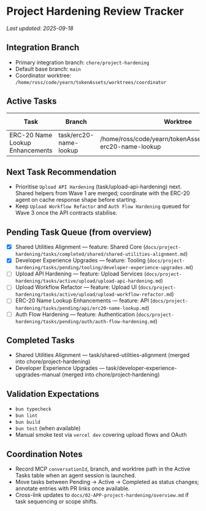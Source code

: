 # Project Hardening Review Tracker

_Last updated: 2025-09-18_

## Integration Branch

- Primary integration branch: `chore/project-hardening`
- Default base branch: `main`
- Coordinator worktree: `/home/ross/code/yearn/tokenAssets/worktrees/coordinator`

## Active Tasks

| Task | Branch | Worktree | Agent | MCP `conversationId` | Status |
| --- | --- | --- | --- | --- | --- |
| ERC-20 Name Lookup Enhancements | task/erc20-name-lookup | /home/ross/code/yearn/tokenAssets/worktrees/task-erc20-name-lookup | Codex Task Agent | N/A | In progress |

## Next Task Recommendation

- Prioritise `Upload API Hardening` (task/upload-api-hardening) next. Shared helpers from Wave 1 are merged; coordinate with the ERC-20 agent on cache response shape before starting.
- Keep `Upload Workflow Refactor` and `Auth Flow Hardening` queued for Wave 3 once the API contracts stabilise.

## Pending Task Queue (from overview)

- [x] Shared Utilities Alignment — feature: Shared Core (`docs/project-hardening/tasks/completed/shared/shared-utilities-alignment.md`)
- [x] Developer Experience Upgrades — feature: Tooling (`docs/project-hardening/tasks/pending/tooling/developer-experience-upgrades.md`)
- [ ] Upload API Hardening — feature: Upload Services (`docs/project-hardening/tasks/active/upload/upload-api-hardening.md`)
- [ ] Upload Workflow Refactor — feature: Upload UI (`docs/project-hardening/tasks/active/upload/upload-workflow-refactor.md`)
- [ ] ERC-20 Name Lookup Enhancements — feature: API (`docs/project-hardening/tasks/pending/api/erc20-name-lookup.md`)
- [ ] Auth Flow Hardening — feature: Authentication (`docs/project-hardening/tasks/pending/auth/auth-flow-hardening.md`)

## Completed Tasks

- Shared Utilities Alignment — task/shared-utilities-alignment (merged into chore/project-hardening)
- Developer Experience Upgrades — task/developer-experience-upgrades-manual (merged into chore/project-hardening)

## Validation Expectations

- `bun typecheck`
- `bun lint`
- `bun build`
- `bun test` (when available)
- Manual smoke test via `vercel dev` covering upload flows and OAuth

## Coordination Notes

- Record MCP `conversationId`, branch, and worktree path in the Active Tasks table when an agent session is launched.
- Move tasks between Pending → Active → Completed as status changes; annotate entries with PR links once available.
- Cross-link updates to `docs/02-APP-project-hardening/overview.md` if task sequencing or scope shifts.
